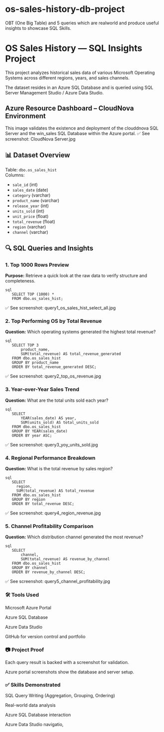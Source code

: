 # os-sales-history-db-project
OBT (One Big Table) and 5 queries which are realworld and produce useful insights to showcase SQL Skills.

# OS Sales History — SQL Insights Project

This project analyzes historical sales data of various Microsoft Operating Systems across different regions, years, and sales channels. 

The dataset resides in an Azure SQL Database and is queried using SQL Server Management Studio / Azure Data Studio.

## Azure Resource Dashboard – CloudNova Environment

This image validates the existence and deployment of the clouddnova SQL Server and the win_sales SQL Database within the Azure portal.
✅ See screenshot: CloudNova Server.jpg


## 📊 Dataset Overview

Table: `dbo.os_sales_hist`  
Columns:
- `sale_id` (int)
- `sales_date` (date)
- `category` (varchar)
- `product_name` (varchar)
- `release_year` (int)
- `units_sold` (int)
- `unit_price` (float)
- `total_revenue` (float)
- `region` (varchar)
- `channel` (varchar)


## 🔍 SQL Queries and Insights

### 1. Top 1000 Rows Preview
**Purpose:** Retrieve a quick look at the raw data to verify structure and completeness.
```
sql
   SELECT TOP (1000) *
   FROM dbo.os_sales_hist;
```
✅ See screenshot: query1_os_sales_hist_select_all.jpg

### 2. Top Performing OS by Total Revenue
**Question:** Which operating systems generated the highest total revenue?
 ```
 sql
    SELECT TOP 3 
        product_name, 
        SUM(total_revenue) AS total_revenue_generated
    FROM dbo.os_sales_hist
    GROUP BY product_name
    ORDER BY total_revenue_generated DESC;
```

✅ See screenshot: query2_top_os_revenue.jpg

### 3. Year-over-Year Sales Trend
**Question:** What are the total units sold each year?
```
sql
   SELECT 
       YEAR(sales_date) AS year,
       SUM(units_sold) AS total_units_sold
   FROM dbo.os_sales_hist
   GROUP BY YEAR(sales_date)
   ORDER BY year ASC;
```
✅ See screenshot: query3_yoy_units_sold.jpg

### 4. Regional Performance Breakdown
**Question:** What is the total revenue by sales region?
```
sql
   SELECT 
     region,
     SUM(total_revenue) AS total_revenue
   FROM dbo.os_sales_hist
   GROUP BY region
   ORDER BY total_revenue DESC;
```
✅ See screenshot: query4_region_revenue.jpg

### 5. Channel Profitability Comparison
**Question:** Which distribution channel generated the most revenue?
```
sql
   SELECT 
       channel,
       SUM(total_revenue) AS revenue_by_channel
   FROM dbo.os_sales_hist
   GROUP BY channel
   ORDER BY revenue_by_channel DESC;
   ```
✅ See screenshot: query5_channel_profitability.jpg


### 🛠️ Tools Used

Microsoft Azure Portal

Azure SQL Database

Azure Data Studio

GitHub for version control and portfolio

### 📷 Project Proof

Each query result is backed with a screenshot for validation.

Azure portal screenshots show the database and server setup.

### ✅ Skills Demonstrated

SQL Query Writing (Aggregation, Grouping, Ordering)

Real-world data analysis

Azure SQL Database interaction

Azure Data Studio navigatio,



